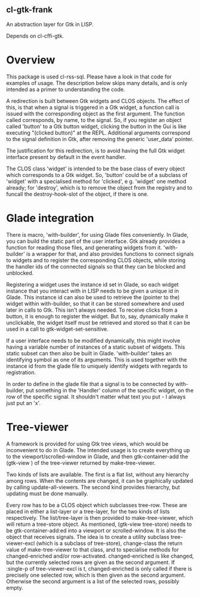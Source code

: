 ## cl-gtk-frank

An abstraction layer for Gtk in LISP.

Depends on cl-cffi-gtk.

# Overview

This package is used cl-rss-sql. Please have a look in that code for examples of usage. The description below skips many details, and is only intended as a primer to understanding the code.

A redirection is built between Gtk widgets and CLOS objects. The effect of this, is that when a signal is triggered in a Gtk widget, a function call is issued with the corresponding object as the first argument. The function called corresponds, by name, to the signal. So, if you register an object called 'button' to a Gtk button widget, clicking the button in the Gui is like executing "(clicked button)" at the REPL. Additional arguments correspond to the signal definition in Gtk, after removing the generic 'user_data' pointer.

The justification for this redirection, is to avoid having the full Gtk widget interface present by default in the event handler.

The CLOS class 'widget' is intended to be the base class of every object which corresponds to a Gtk widget. So, 'button' could be of a subclass of 'widget' with a specialised method for 'clicked', e g. 'widget' one method already; for 'destroy', which is to remove the object from the registry and to funcall the destroy-hook-slot of the object, if there is one.

# Glade integration

There is macro, 'with-builder', for using Glade files conveniently. In Glade, you can build the static part of the user interface. Gtk already provides a function for reading those files, and generating widgets from it. 'with-builder' is a wrapper for that, and also provides functions to connect signals to widgets and to register the corresponding CLOS objects, while storing the handler ids of the connected signals so that they can be blocked and unblocked.

Registering a widget uses the instance id set in Glade, so each widget instance that you interact with in LISP needs to be given a unique id in Glade. This instance id can also be used to retrieve the (pointer to the) widget within with-builder, so that it can be stored somewhere and used later in calls to Gtk. This isn't always needed. To receive clicks from a button, it is enough to register the widget. But to, say, dynamically make it unclickable, the widget itself must be retrieved and stored so that it can be used in a call to gtk-widget-set-sensitive.

If a user interface needs to be modified dynamically, this might involve having a variable number of instances of a static subset of widgets. This static subset can then also be built in Glade. 'with-builder' takes an identifying symbol as one of its arguments. This is used together with the instance id from the glade file to uniquely identify widgets with regards to registration.

In order to define in the glade file that a signal is to be connected by with-builder, put something in the 'Handler' column of the specific widget, on the row of the specific signal. It shouldn't matter what text you put - I always just put an 'x'.

# Tree-viewer

A framework is provided for using Gtk tree views, which would be inconvenient to do in Glade. The intended usage is to create everything up to the viewport/scrolled-window in Glade, and then gtk-container-add the (gtk-view ) of the tree-viewer returned by make-tree-viewer.

Two kinds of lists are available. The first is a flat list, without any hierarchy among rows. When the contents are changed, it can be graphically updated by calling update-all-viewers. The second kind provides hierarchy, but updating must be done manually.

Every row has to be a CLOS object which subclasses tree-row. These are placed in either a list-layer or a tree-layer, for the two kinds of lists respectively. The list/tree-layer is then provided to make-tree-viewer, which will return a tree-store object. As mentioned, (gtk-view tree-store) needs to be gtk-container-add:ed into a viewport or scrolled-window. It is also the object that receives signals. The idea is to create a utility subclass tree-viewer-excl (which is a subclass of tree-store), change-class the return value of make-tree-viewer to that class, and to specialise methods for changed-enriched and/or row-activated. changed-enriched is like changed, but the currently selected rows are given as the second argument. If :single-p of tree-viewer-excl is t, changed-enriched is only called if there is precisely one selected row, which is then given as the second argument. Otherwise the second argument is a list of the selected rows, possibly empty.